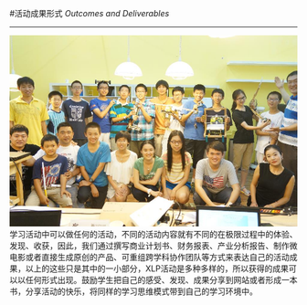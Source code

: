 

#活动成果形式
*Outcomes and Deliverables*

---
![0](../assets/activity_result/overview/00.jpg)
  <br>
学习活动中可以做任何的活动，不同的活动内容就有不同的在极限过程中的体验、发现、收获，因此，我们通过撰写商业计划书、财务报表、产业分析报告、制作微电影或者直接生成原创的产品、可重组跨学科协作团队等方式来表达自己的活动成果，以上的这些只是其中的一小部分，XLP活动是多种多样的，所以获得的成果可以以任何形式出现。鼓励学生把自己的感受、发现、成果分享到网站或者形成一本书，分享活动的快乐，将同样的学习思维模式带到自己的学习环境中。
